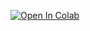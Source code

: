 [![Open In Colab](https://colab.research.google.com/assets/colab-badge.svg)](https://colab.research.google.com/github/ira32barasha/scrape/blob/master/Untitled6.ipynb)
